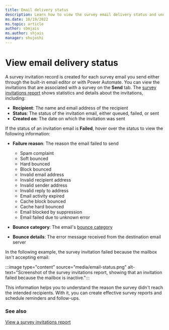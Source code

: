 ```yaml
---
title: Email delivery status
description: Learn how to view the survey email delivery status and understand the reason if the delivery failed.
ms.date: 10/19/2022
ms.topic: article
author: sbmjais
ms.author: shjais
manager: shujoshi
---
```


# View email delivery status

A survey invitation record is created for each survey email you send either through the built-in email editor or with Power Automate. You can view the invitations that are associated with a survey on the **Send** tab. The [survey invitations report](view-survey-invite.md) shows statistics and details about the invitations, including:

- **Recipient**: The name and email address of the recipient
- **Status**: The status of the invitation email, either queued, failed, or sent
- **Created on**: The date on which the invitation was sent

If the status of an invitation email is **Failed**, hover over the status to view the following information:

- **Failure reason**: The reason the email failed to send

  - Spam complaint
  - Soft bounced
  - Hard bounced
  - Block bounced
  - Invalid email address
  - Invalid recipient address
  - Invalid sender address
  - Invalid reply to address
  - Email activity expired
  - Cache block bounced
  - Cache hard bounced
  - Email blocked by suppression
  - Email failed due to unknown error

- **Bounce category**: The email's [bounce category](/dynamics365/marketing/email-bounce-categories)

- **Bounce details**: The error message received from the destination email server

In the following example, the survey invitation failed because the mailbox isn't accepting email:

:::image type="content" source="media/email-status.png" alt-text="Screenshot of the survey invitations report, showing that an invitation failed because the mailbox is inactive.":::

This information helps you to understand the reason the survey didn't reach the intended recipients. With it, you can create effective survey reports and schedule reminders and follow-ups.

### See also

[View a survey invitations report](view-survey-invite.md)
